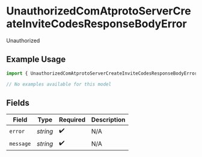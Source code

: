# UnauthorizedComAtprotoServerCreateInviteCodesResponseBodyError

Unauthorized

## Example Usage

```typescript
import { UnauthorizedComAtprotoServerCreateInviteCodesResponseBodyError } from "@speakeasy-api/bluesky/models/errors";

// No examples available for this model
```

## Fields

| Field              | Type               | Required           | Description        |
| ------------------ | ------------------ | ------------------ | ------------------ |
| `error`            | *string*           | :heavy_check_mark: | N/A                |
| `message`          | *string*           | :heavy_check_mark: | N/A                |